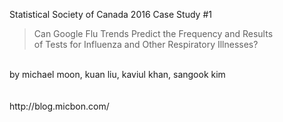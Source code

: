 Statistical Society of Canada 2016 Case Study #1<br/>
<blockquote>
Can Google Flu Trends Predict the Frequency and Results<br/>
of Tests for Influenza and Other Respiratory Illnesses?
</blockquote>
<br/>
by michael moon, kuan liu, kaviul khan, sangook kim <br/>
<br/><br/>http://blog.micbon.com/
